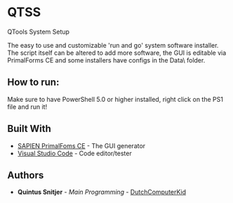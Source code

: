 # QTSS
QTools System Setup

The easy to use and customizable 'run and go' system software installer.
The script itself can be altered to add more software, the GUI is editable via PrimalForms CE and some installers have configs in the Data\ folder.

## How to run:

Make sure to have PowerShell 5.0 or higher installed, right click on the PS1 file and run it!

## Built With

* [SAPIEN PrimalFoms CE](https://drive.google.com/file/d/0BwKjihhvgNP6X2V2NjJvNkhoX1U/view) - The GUI generator
* [Visual Studio Code](https://code.visualstudio.com/) - Code editor/tester

## Authors

* **Quintus Snitjer** - *Main Programming* - [DutchComputerKid](https://github.com/DutchComputerKid)
